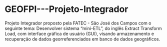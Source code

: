# GEOFPI---Projeto-Integrador
Projeto Integrador proposto pela FATEC - São José dos Campos com o seguinte tema: Desenvolver sistema “mini-ETL”, do inglês Extract Transform Load, com interface gráfica de usuário (GUI), visando armazenamento e recuperação de dados georreferenciados em banco de dados geográficos.
